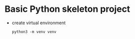 # Basic Python skeleton project

* create virtual environment
    ```shell
    python3 -m venv venv
    ```